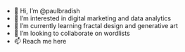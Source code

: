 - 👋 Hi, I’m @paulbradish
- 👀 I’m interested in digital marketing and data analytics
- 🌱 I’m currently learning fractal design and generative art
- 💞️ I’m looking to collaborate on wordlists
- 📫 Reach me here

<!---
paulbradish/paulbradish is a ✨ special ✨ repository because its `README.md` (this file) appears on your GitHub profile.
You can click the Preview link to take a look at your changes.
--->
